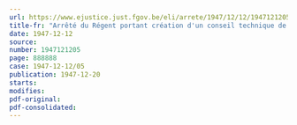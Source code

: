 ```yaml
---
url: https://www.ejustice.just.fgov.be/eli/arrete/1947/12/12/1947121205/justel
title-fr: "Arrêté du Régent portant création d'un conseil technique de l'urbanisme"
date: 1947-12-12
source:
number: 1947121205
page: 888888
case: 1947-12-12/05
publication: 1947-12-20
starts:
modifies:
pdf-original:
pdf-consolidated:
---
```


